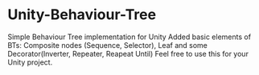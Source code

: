 # Unity-Behaviour-Tree
Simple Behaviour Tree implementation for Unity
Added basic elements of BTs: Composite nodes (Sequence, Selector), Leaf and some Decorator(Inverter, Repeater, Reapeat Until)
Feel free to use this for your Unity project.
